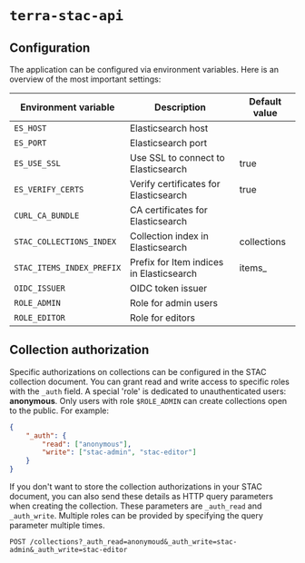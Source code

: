 # `terra-stac-api`

## Configuration

The application can be configured via environment variables. Here is an overview of the most important settings:

| Environment variable      | Description                              | Default value |
| ------------------------- | ---------------------------------------- | ------------- |
| `ES_HOST`                 | Elasticsearch host                       |               |
| `ES_PORT`                 | Elasticsearch port                       |               |
| `ES_USE_SSL`              | Use SSL to connect to Elasticsearch      | true          |
| `ES_VERIFY_CERTS`         | Verify certificates for Elasticsearch    | true          |
| `CURL_CA_BUNDLE`          | CA certificates for Elasticsearch        |               |
| `STAC_COLLECTIONS_INDEX`  | Collection index in Elasticsearch        | collections   |
| `STAC_ITEMS_INDEX_PREFIX` | Prefix for Item indices in Elasticsearch | items_        |
| `OIDC_ISSUER`             | OIDC token issuer                        |               |
| `ROLE_ADMIN`              | Role for admin users                     |               |
| `ROLE_EDITOR`             | Role for editors                         |               |

## Collection authorization
Specific authorizations on collections can be configured in the STAC collection document. You can grant read and write access to specific roles with the `_auth` field. 
A special 'role' is dedicated to unauthenticated users: **anonymous**. Only users with role `$ROLE_ADMIN` can create collections open to the public.
For example:

```json
{
    "_auth": {
        "read": ["anonymous"],
        "write": ["stac-admin", "stac-editor"]
    }
}
```

If you don't want to store the collection authorizations in your STAC document, you can also send these details as HTTP query parameters when creating the collection. These parameters are `_auth_read` and `_auth_write`. Multiple roles can be provided by specifying the query parameter multiple times.
 
```http
POST /collections?_auth_read=anonymoud&_auth_write=stac-admin&_auth_write=stac-editor
```
